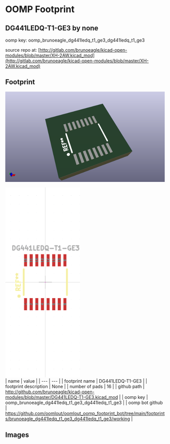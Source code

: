 # OOMP Footprint  
## DG441LEDQ-T1-GE3  by none  
  
oomp key: oomp_brunoeagle_dg441ledq_t1_ge3_dg441ledq_t1_ge3  
  
source repo at: [http://gitlab.com/brunoeagle/kicad-open-modules/blob/master/XH-2AW.kicad_mod](http://gitlab.com/brunoeagle/kicad-open-modules/blob/master/XH-2AW.kicad_mod)  
## Footprint  
  
[![working_kicad_pcb_3d.png](working_kicad_pcb_3d_600.png)](working_kicad_pcb_3d.png)  
  
[![working.png](working_600.png)](working.png)  
| name | value | 
| --- | --- | 
| footprint name | DG441LEDQ-T1-GE3 | 
| footprint description | None | 
| number of pads | 16 | 
| github path | http://github.com/brunoeagle/kicad-open-modules/blob/master/DG441LEDQ-T1-GE3.kicad_mod | 
| oomp key | oomp_brunoeagle_dg441ledq_t1_ge3_dg441ledq_t1_ge3 | 
| oomp bot github | https://github.com/oomlout/oomlout_oomp_footprint_bot/tree/main/footprints/brunoeagle_dg441ledq_t1_ge3_dg441ledq_t1_ge3/working | 
## Images  
